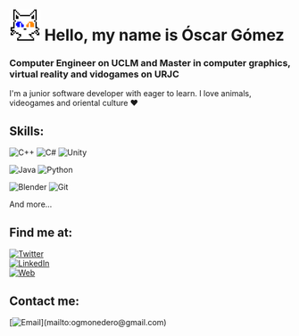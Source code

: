 # <a href="https://ecenys.github.io"><img src="nekoChan.png" width="56" height="56" /></a> Hello, my name is Óscar Gómez

### Computer Engineer on UCLM and Master in computer graphics, virtual reality and vidogames on URJC


I'm a junior software developer with eager to learn. I love animals, videogames and oriental culture :heart:

## Skills:

<img alt="C++" src="https://img.shields.io/badge/c/c++-%2300599C.svg?style=for-the-badge&logo=c%2B%2B&logoColor=white"/> <img alt="C#" src="https://img.shields.io/badge/c%23-%23239120.svg?style=for-the-badge&logo=c-sharp&logoColor=white"/>
<img alt="Unity" src="https://img.shields.io/badge/unity-%23000000.svg?style=for-the-badge&logo=unity&logoColor=white"/>
</br>

<img alt="Java" src="https://img.shields.io/badge/java-%23ED8B00.svg?style=for-the-badge&logo=java&logoColor=white"/> <img alt="Python" src="https://img.shields.io/badge/python-%2314354C.svg?style=for-the-badge&logo=python&logoColor=white"/>
</br>

<img alt="Blender" src="https://img.shields.io/badge/blender-%23F5792A.svg?style=for-the-badge&logo=blender&logoColor=white"/> <img alt="Git" src="https://img.shields.io/badge/git-%23F05033.svg?style=for-the-badge&logo=git&logoColor=white"/>

And more...

## Find me at:
[![Twitter](https://img.shields.io/twitter/url?label=%40celestial97&url=https%3A%2F%2Ftwitter.com%2Fcelestial97)](https://twitter.com/celestial97)
<br>
[![LinkedIn](https://img.shields.io/badge/ogmonedero-0077B5?style=social&logo=linkedin&logoColor=blue&labelColor=101010)](https://www.linkedin.com/in/ogmonedero)
<br>
[![Web](https://img.shields.io/website?label=Portfolio&style=social&up_message=ecenys.github.io&url=https%3A%2F%2Fecenys.github.io)](https://ecenys.github.io)

## Contact me:
[![Email](https://img.shields.io/badge/ogmonedero@gmail.com-my_personal_email_(slow_response)-D14836?style=flat&logo=gmail&logoColor=white&labelColor=101010)](mailto:ogmonedero@gmail.com)
